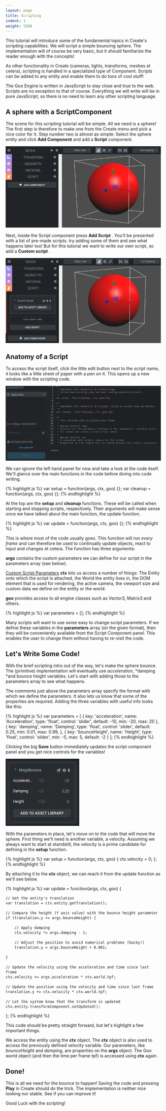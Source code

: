 ```yaml
---
layout: page
title: Scripting
indent: 1
weight: 5500
---
```


This tutorial will introduce some of the fundamental topics in Create's scripting capabilities. We will script a simple bouncing sphere. The implementation will of course be very basic, but it should familiarize the reader enough with the concepts!

As other functionality in Create (cameras, lights, transforms, meshes et cetera), scripting is handled in a specialized type of Component. Scripts can be added to any entity and enable them to do tons of cool stuff!

The Goo Engine is written in JavaScript to stay close and true to the web. Scripts are no exception to that of course. Everything we will write will be in pure JavaScript, so there is no need to learn any other scripting language.


## A sphere with a ScriptComponent

The scene for this scripting tutorial will be simple. All we need is a sphere! The first step is therefore to make one from the Create menu and pick a nice color for it. Step number two is almost as simple: Select the sphere entity and click **Add Component**  and add a **Script** component.

![A sphere entity with a script component](sphere-with-script.jpg)

Next, inside the Script component press **Add Script** . You'll be presented with a list of pre-made scripts. try adding some of them and see what happens later too! But for this tutorial we want to write our own script, so add a **Custom script** .

![A sphere with a script component, which in turn has a script.](sphere-with-script-script.jpg)


## Anatomy of a Script

To access the script itself, click the little edit button next to the script name, it looks like a little sheet of paper with a pen on it. This opens up a new window with the scripting code.

![The script editor](script-editor.jpg)

We can ignore the left hand panel for now and take a look at the code itself. We'll glance over the main functions in the code before diving into code writing.

{% highlight js %}
var setup = function(args, ctx, goo) {};
var cleanup = function(args, ctx, goo) {};
{% endhighlight %}

At the top are the **setup** and **cleanup**  functions. These will be called when starting and stopping scripts, respectively. Their arguments will make sense once we have talked about the main function, the update function.

{% highlight js %}
var update = function(args, ctx, goo) {};
{% endhighlight %}

This is where most of the code usually goes. This function will run *every frame* and can therefore be used to continually update objects, react to input and changes et cetera. The function has three arguments:

**args** contains the custom parameters we can define for our script in the parameters array (see below).

[Custom Script Parameters](parameters) **ctx** lets us access a number of things: The Entity onto which the script is attached, the World the entity lives in, the DOM element that is used for rendering, the active camera, the viewport size and custom data we define on the entity or the world.

**goo** provides access to all engine classes such as Vector3, Matrix3 and others.

{% highlight js %}
var parameters = [];
{% endhighlight %}

Many scripts will want to use some easy to change script parameters. If we define these variables in the **parameters** array (on the given format), then they will be conveniently available from the Script Component panel. This enables the user to change them without having to re-visit the code.

## Let's Write Some Code!

With the brief scripting intro out of the way, let's make the sphere bounce. The (primitive) implementation will eventually use *acceleration*, *damping *and bounce height variables. Let's start with adding those to the parameters array to see what happens.

The comments just above the parameters array specify the format with which we define the parameters. It also lets us know that some of the properties are required. Adding the three variables with useful info looks like this:

{% highlight js %}
var parameters = [
{
    key: 'acceleration',
    name: 'Acceleration',
    type: 'float',
    control: 'slider',
    default: -10,
    min: -20,
    max: 20
},
{
    key: 'damping',
    name: 'Damping',
    type: 'float',
    control: 'slider',
    default: 0.25,
    min: 0.01,
    max: 0.99,
},
{
    key: 'bounceHeight',
    name: 'Height',
    type: 'float',
    control: 'slider',
    min: -5,
    max: 5,
    default: -2
}
];
{% endhighlight %}

Clicking the big **Save**  button immediately updates the script component panel and you get nice controls for the variables!

![Updated script controls](controls.jpg)

With the parameters in place, let's move on to the code that will move the sphere. First thing we'll need is another variable, a velocity. Assuming we always want to start at standstill, the velocity is a prime candidate for defining in the **setup**  function.

{% highlight js %}
var setup = function(args, ctx, goo) {
    ctx.velocity = 0;
};
{% endhighlight %}

By attaching it to the **ctx**  object, we can reach it from the update function as we'll see below.

{% highlight js %}
var update = function(args, ctx, goo) {

    // Get the entity's translation
    var translation = ctx.entity.getTranslation();

    // Compare the height (Y axis value) with the bounce height parameter
    if (translation.y <= args.bounceHeight) {

        // Apply damping
        ctx.velocity *= args.damping - 1;

        // Adjust the position to avoid numerical problems (hacky!)
        translation.y = args.bounceHeight + 0.001;

    }

    // Update the velocity using the acceleration and time since last frame
    ctx.velocity += args.acceleration * ctx.world.tpf;

    // Update the position using the velocity and time since last frame
    translation.y += ctx.velocity * ctx.world.tpf;

    // Let the system know that the transform is updated
    ctx.entity.transformComponent.setUpdated();

};
{% endhighlight %}

This code should be pretty straight forward, but let's highlight a few important things.

We access the entity using the **ctx**  object.
The **ctx** object is also used to access the previously defined velocity variable.
Our parameters, like *bounceHeight* and *damping*, are properties on the **args** object.
The Goo world object (and then the time per frame tpf) is accessed using **ctx** again.

## Done!

This is all we need for the bounce to happen! Saving the code and pressing **Play** in Create should do the trick. The implementation is neither nice looking nor stable. See if you can improve it!

Good Luck with the scripting!